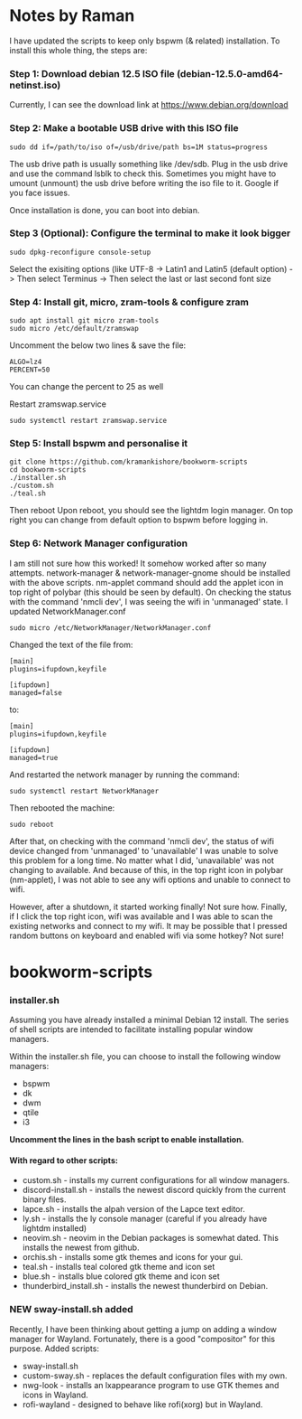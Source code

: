 # Notes by Raman
I have updated the scripts to keep only bspwm (& related) installation.
To install this whole thing, the steps are:

### Step 1: Download debian 12.5 ISO file (debian-12.5.0-amd64-netinst.iso)
Currently, I can see the download link at https://www.debian.org/download

### Step 2: Make a bootable USB drive with this ISO file
```
sudo dd if=/path/to/iso of=/usb/drive/path bs=1M status=progress
```

The usb drive path is usually something like /dev/sdb. Plug in the usb drive and use the command lsblk to check this.
Sometimes you might have to umount (unmount) the usb drive before writing the iso file to it. Google if you face issues.

Once installation is done, you can boot into debian.

### Step 3 (Optional): Configure the terminal to make it look bigger
```
sudo dpkg-reconfigure console-setup
```

Select the exisiting options (like UTF-8 -> Latin1 and Latin5 (default option) -> Then select Terminus -> Then select the last or last second font size

### Step 4: Install git, micro, zram-tools & configure zram
```
sudo apt install git micro zram-tools
sudo micro /etc/default/zramswap
```

Uncomment the below two lines & save the file:
```
ALGO=lz4
PERCENT=50
```

You can change the percent to 25 as well

Restart zramswap.service

```
sudo systemctl restart zramswap.service
```

### Step 5: Install bspwm and personalise it
```
git clone https://github.com/kramankishore/bookworm-scripts
cd bookworm-scripts
./installer.sh
./custom.sh
./teal.sh
```

Then reboot
Upon reboot, you should see the lightdm login manager. On top right you can change from default option to bspwm before logging in.

### Step 6: Network Manager configuration
I am still not sure how this worked! It somehow worked after so many attempts.
network-manager & network-manager-gnome should be installed with the above scripts.
nm-applet command should add the applet icon in top right of polybar (this should be seen by default).
On checking the status with the command 'nmcli dev', I was seeing the wifi in 'unmanaged' state.
I updated NetworkManager.conf

```
sudo micro /etc/NetworkManager/NetworkManager.conf
```

Changed the text of the file from:
```
[main]
plugins=ifupdown,keyfile

[ifupdown]
managed=false
```

to:
```
[main]
plugins=ifupdown,keyfile

[ifupdown]
managed=true
```

And restarted the network manager by running the command:
```
sudo systemctl restart NetworkManager
```

Then rebooted the machine:
```
sudo reboot
```

After that, on checking with the command 'nmcli dev', the status of wifi device changed from 'unmanaged' to 'unavailable'
I was unable to solve this problem for a long time. No matter what I did, 'unavailable' was not changing to available.
And because of this, in the top right icon in polybar (nm-applet), I was not able to see any wifi options and unable to connect to wifi.

However, after a shutdown, it started working finally! Not sure how. Finally, if I click the top right icon, wifi was available and I was able to scan the existing networks and connect to my wifi.
It may be possible that I pressed random buttons on keyboard and enabled wifi via some hotkey? Not sure!


# bookworm-scripts

### installer.sh
Assuming you have already installed a minimal Debian 12 install.
The series of shell scripts are intended to facilitate installing popular window managers.

Within the installer.sh file, you can choose to install the following window managers:
* bspwm
* dk 
* dwm
* qtile
* i3

**Uncomment the lines in the bash script to enable installation.**

#### With regard to other scripts:
* custom.sh - installs my current configurations for all window managers.
* discord-install.sh - installs the newest discord quickly from the current binary files.
* lapce.sh - installs the alpah version of the Lapce text editor.  
* ly.sh - installs the ly console manager (careful if you already have lightdm installed)
* neovim.sh - neovim in the Debian packages is somewhat dated.  This installs the newest from github.
* orchis.sh - installs some gtk themes and icons for your gui.
* teal.sh - installs teal colored gtk theme and icon set
* blue.sh - installs blue colored gtk theme and icon set
* thunderbird_install.sh - installs the newest thunderbird on Debian.

### NEW sway-install.sh added
Recently, I have been thinking about getting a jump on adding a window manager for Wayland.  Fortunately, there is a good "compositor" for this purpose.
Added scripts:

* sway-install.sh
* custom-sway.sh - replaces the default configuration files with my own.
* nwg-look - installs an lxappearance program to use GTK themes and icons in Wayland.
* rofi-wayland - designed to behave like rofi(xorg) but in Wayland.
